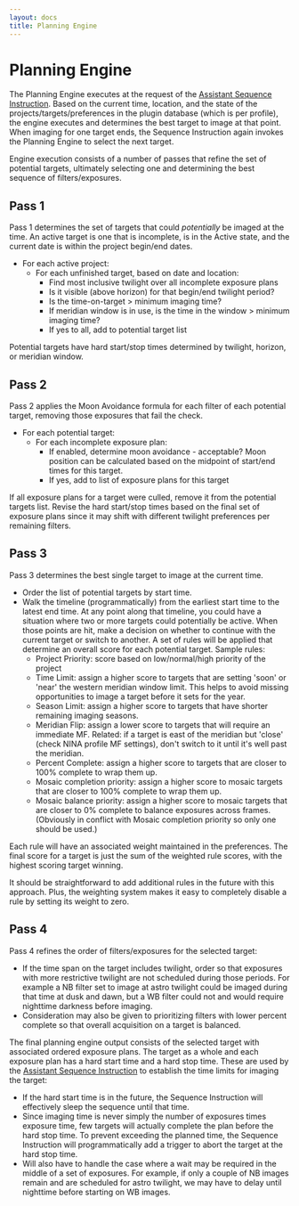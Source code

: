 ```yaml
---
layout: docs
title: Planning Engine
---
```


# Planning Engine

The Planning Engine executes at the request of the [Assistant Sequence Instruction](sequence_instruction.html).  Based on the current time, location, and the state of the projects/targets/preferences in the plugin database (which is per profile), the engine executes and determines the best target to image at that point.  When imaging for one target ends, the Sequence Instruction again invokes the Planning Engine to select the next target.

Engine execution consists of a number of passes that refine the set of potential targets, ultimately selecting one and determining the best sequence of filters/exposures.

## Pass 1
Pass 1 determines the set of targets that could _potentially_ be imaged at the time.  An active target is one that is incomplete, is in the Active state, and the current date is within the project begin/end dates.
- For each active project:
  - For each unfinished target, based on date and location: 
    - Find most inclusive twilight over all incomplete exposure plans 
    - Is it visible (above horizon) for that begin/end twilight period? 
    - Is the time-on-target > minimum imaging time? 
    - If meridian window is in use, is the time in the window > minimum imaging time? 
    - If yes to all, add to potential target list

Potential targets have hard start/stop times determined by twilight, horizon, or meridian window.

## Pass 2
Pass 2 applies the Moon Avoidance formula for each filter of each potential target, removing those exposures that fail the check.
- For each potential target:
  - For each incomplete exposure plan:
      - If enabled, determine moon avoidance - acceptable?  Moon position can be calculated based on the midpoint of start/end times for this target.
      - If yes, add to list of exposure plans for this target

If all exposure plans for a target were culled, remove it from the potential targets list.  Revise the hard start/stop times based on the final set of exposure plans since it may shift with different twilight preferences per remaining filters.


## Pass 3
Pass 3 determines the best single target to image at the current time.
- Order the list of potential targets by start time.
- Walk the timeline (programmatically) from the earliest start time to the latest end time.  At any point along that timeline, you could have a situation where two or more targets could potentially be active.  When those points are hit, make a decision on whether to continue with the current target or switch to another.  A set of rules will be applied that determine an overall score for each potential target. Sample rules:
    - Project Priority: score based on low/normal/high priority of the project
    - Time Limit: assign a higher score to targets that are setting 'soon' or 'near' the western meridian window limit.  This helps to avoid missing opportunities to image a target before it sets for the year.
    - Season Limit: assign a higher score to targets that have shorter remaining imaging seasons.
    - Meridian Flip: assign a lower score to targets that will require an immediate MF.  Related: if a target is east of the meridian but 'close' (check NINA profile MF settings), don't switch to it until it's well past the meridian.
    - Percent Complete: assign a higher score to targets that are closer to 100% complete to wrap them up.
    - Mosaic completion priority: assign a higher score to mosaic targets that are closer to 100% complete to wrap them up.
    - Mosaic balance priority: assign a higher score to mosaic targets that are closer to 0% complete to balance exposures across frames.  (Obviously in conflict with Mosaic completion priority so only one should be used.)

Each rule will have an associated weight maintained in the preferences.  The final score for a target is just the sum of the weighted rule scores, with the highest scoring target winning.

It should be straightforward to add additional rules in the future with this approach.  Plus, the weighting system makes it easy to completely disable a rule by setting its weight to zero.

## Pass 4
Pass 4 refines the order of filters/exposures for the selected target:
- If the time span on the target includes twilight, order so that exposures with more restrictive twilight are not scheduled during those periods.  For example a NB filter set to image at astro twilight could be imaged during that time at dusk and dawn, but a WB filter could not and would require nighttime darkness before imaging.
- Consideration may also be given to prioritizing filters with lower percent complete so that overall acquisition on a target is balanced.

The final planning engine output consists of the selected target with associated ordered exposure plans.  The target as a whole and each exposure plan has a hard start time and a hard stop time.  These are used by the [Assistant Sequence Instruction](sequence_instruction.html) to establish the time limits for imaging the target:
- If the hard start time is in the future, the Sequence Instruction will effectively sleep the sequence until that time.
- Since imaging time is never simply the number of exposures times exposure time, few targets will actually complete the plan before the hard stop time.  To prevent exceeding the planned time, the Sequence Instruction will programmatically add a trigger to abort the target at the hard stop time.
- Will also have to handle the case where a wait may be required in the middle of a set of exposures.  For example, if only a couple of NB images remain and are scheduled for astro twilight, we may have to delay until nighttime before starting on WB images.
